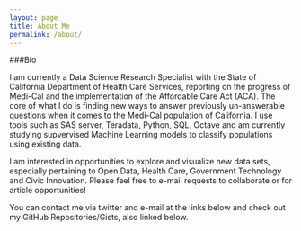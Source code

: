 ```yaml
---
layout: page
title: About Me
permalink: /about/
---
```


###Bio

I am currently a Data Science Research Specialist with the State of California Department of Health Care Services, reporting on the progress of Medi-Cal and the implementation of the Affordable Care Act (ACA). The core of what I do is finding new ways to answer previously un-answerable questions when it comes to the Medi-Cal population of California. I use tools such as SAS server, Teradata, Python, SQL, Octave and am currently studying supvervised Machine Learning models to classify populations using existing data.

I am interested in opportunities to explore and visualize new data sets, especially pertaining to Open Data, Health Care, Government Technology and Civic Innovation.  Please feel free to e-mail requests to collaborate or for article opportunities!

You can contact me via twitter and e-mail at the links below and check out my GitHub Repositories/Gists, also linked below.
